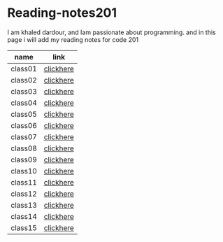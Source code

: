 # Reading-notes201
I am khaled dardour, and Iam passionate about programming. and in this page i will add my reading notes for code 201

| name   |      link      |
|----------|:-------------:|
| class01 |  [clickhere](https://khaledbassam424.github.io/Reading-notes201/class01prep) |
| class02 |  [clickhere](https://khaledbassam424.github.io/Reading-notes201/class-02) |
| class03 |  [clickhere](https://khaledbassam424.github.io/Reading-notes201/class-033) |
| class04 |  [clickhere](https://khaledbassam424.github.io/Reading-notes201/class-04) |
| class05 |  [clickhere](https://khaledbassam424.github.io/Reading-notes201/class-05) |
| class06 |  [clickhere](https://khaledbassam424.github.io/Reading-notes201/class-06) |
| class07 |  [clickhere](https://khaledbassam424.github.io/Reading-notes201/class-07) |
| class08 |  [clickhere](https://khaledbassam424.github.io/Reading-notes201/class-08) |
| class09 |  [clickhere](https://khaledbassam424.github.io/Reading-notes201/class-09) |
| class10 |  [clickhere](https://khaledbassam424.github.io/Reading-notes201/class-10) |
| class11 |  [clickhere]() |
| class12 |  [clickhere]() |
| class13 |  [clickhere]() |
| class14 |  [clickhere]() |
| class15 |  [clickhere]() |

